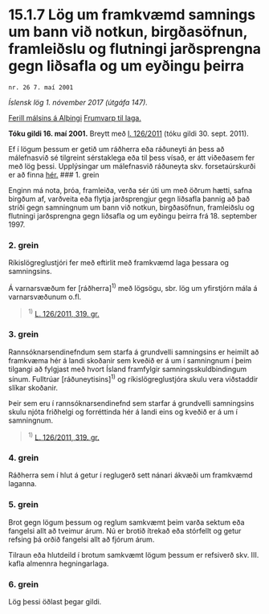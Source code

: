 # 15.1.7 Lög um framkvæmd samnings um bann við notkun, birgðasöfnun, framleiðslu og flutningi jarðsprengna gegn liðsafla og um eyðingu þeirra

`nr. 26 7. maí 2001`

_Íslensk lög 1. nóvember 2017 (útgáfa 147)._

[Ferill málsins á Alþingi](https://www.althingi.is/thingstorf/thingmalalistar-eftir-thingum/ferill/?ltg=126&mnr=261)
[Frumvarp til laga.](https://www.althingi.is/altext/126/s/0288.html)

**Tóku gildi 16. maí 2001.**
Breytt með
[l. 126/2011](https://althingi.is/altext/stjt/2011.126.html) (tóku gildi 30. sept. 2011).

Ef í lögum þessum er getið um ráðherra eða ráðuneyti án þess að málefnasvið sé tilgreint sérstaklega eða til þess vísað, er átt viðeðasem fer með lög þessi. Upplýsingar um málefnasvið ráðuneyta skv. forsetaúrskurði er að finna [hér.](2017015.md) ### 1. grein



Enginn má nota, þróa, framleiða, verða sér úti um með öðrum hætti, safna birgðum af, varðveita eða flytja jarðsprengjur gegn liðsafla þannig að það stríði gegn samningnum um bann við notkun, birgðasöfnun, framleiðslu og flutningi jarðsprengna gegn liðsafla og um eyðingu þeirra frá 18. september 1997.

### 2. grein



Ríkislögreglustjóri fer með eftirlit með framkvæmd laga þessara og samningsins.

Á varnarsvæðum fer [ráðherra]<sup>1)</sup> með lögsögu, sbr. lög um yfirstjórn mála á varnarsvæðunum o.fl.

> <sup>1)</sup> [L. 126/2011, 319. gr.](https://althingi.is/altext/stjt/2011.126.html)

### 3. grein



Rannsóknarsendinefndum sem starfa á grundvelli samningsins er heimilt að framkvæma hér á landi skoðanir sem kveðið er á um í samningnum í þeim tilgangi að fylgjast með hvort Ísland framfylgir samningsskuldbindingum sínum. Fulltrúar [ráðuneytisins]<sup>1)</sup> og ríkislögreglustjóra skulu vera viðstaddir slíkar skoðanir.

Þeir sem eru í rannsóknarsendinefnd sem starfar á grundvelli samningsins skulu njóta friðhelgi og forréttinda hér á landi eins og kveðið er á um í samningnum.

> <sup>1)</sup> [L. 126/2011, 319. gr.](https://althingi.is/altext/stjt/2011.126.html)

### 4. grein



Ráðherra sem í hlut á getur í reglugerð sett nánari ákvæði um framkvæmd laganna.

### 5. grein



Brot gegn lögum þessum og reglum samkvæmt þeim varða sektum eða fangelsi allt að tveimur árum. Nú er brotið ítrekað eða stórfellt og getur refsing þá orðið fangelsi allt að fjórum árum.

Tilraun eða hlutdeild í brotum samkvæmt lögum þessum er refsiverð skv. III. kafla almennra hegningarlaga.

### 6. grein



Lög þessi öðlast þegar gildi.
